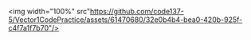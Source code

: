 <img width="100%" src"https://github.com/code137-5/Vector1CodePractice/assets/61470680/32e0b4b4-bea0-420b-925f-c4f7a1f7b70"/>
